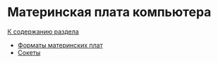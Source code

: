 # Материнская плата компьютера

[К содержанию раздела](README.md)

- [Форматы материнских плат](formfaktors.md)
- [Сокеты](sockets.md)
